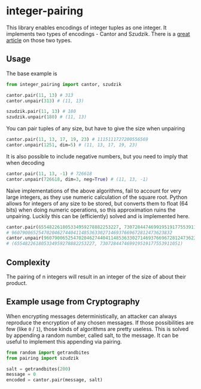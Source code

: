 # integer-pairing

This library enables encodings of integer tuples as one integer. It implements two types of encodings - Cantor and Szudzik.
There is a [great article](https://www.vertexfragment.com/ramblings/cantor-szudzik-pairing-functions/) on those two types.

## Usage
The base example is
```python
from integer_pairing import cantor, szudzik

cantor.pair(11, 13) # 313
cantor.unpair(313) # (11, 13)

szudzik.pair(11, 13) # 180
szudzik.unpair(180) # (11, 13)
```
You can pair tuples of any size, but have to give the size when unpairing
```python
cantor.pair(11, 13, 17, 19, 23) # 1115111727200556569
cantor.unpair(1251, dim=5) # (11, 13, 17, 19, 23)
```
It is also possible to include negative numbers, but you need to imply that when decoding
```python 
cantor.pair(11, 13, -1) # 726618
cantor.unpair(726618, dim=3, neg=True) # (11, 13, -1)
```
Naive implementations of the above algorithms, fail to account for very large
integers, as they use numeric calculation of the square root. Python allows for 
integers of any size to be stored, but converts them to float (64 bits) when doing numeric operations, 
so this approximation ruins the unpairing. Luckily this can be (efficiently) solved and is implemented here.
```python
cantor.pair(655482261805334959278882253227, 730728447469919519177553911051)
# 960790065254702046274404114853633027146937669672812473623832
cantor.unpair(960790065254702046274404114853633027146937669672812473623832)
# (655482261805334959278882253227, 730728447469919519177553911051)
```

## Complexity
The pairing of n integers will result in an integer of the size of about their product.

## Example usage from Cryptography
When encrypting messages deterministically, an attacker can always reproduce the encryption 
of any chosen messages. If those possibilities are few (like `0` / `1`), those kinds 
of algorithms are pretty useless. This is solved by appending a random number, called salt, 
to the message. It can be useful to implement this appending via pairing.
```python
from random import getrandbites
from pairing import szudzik

salt = getrandbites(200)
message = 0
encoded = cantor.pair(message, salt)
```

